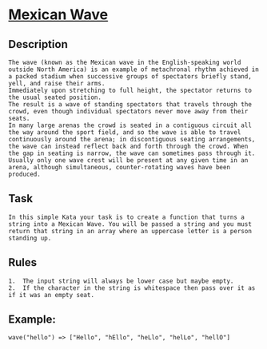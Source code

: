 # [Mexican Wave](https://www.codewars.com/kata/58f5c63f1e26ecda7e000029)

## Description

	The wave (known as the Mexican wave in the English-speaking world outside North America) is an example of metachronal rhythm achieved in a packed stadium when successive groups of spectators briefly stand, yell, and raise their arms. 
	Immediately upon stretching to full height, the spectator returns to the usual seated position. 
	The result is a wave of standing spectators that travels through the crowd, even though individual spectators never move away from their seats. 
	In many large arenas the crowd is seated in a contiguous circuit all the way around the sport field, and so the wave is able to travel continuously around the arena; in discontiguous seating arrangements, the wave can instead reflect back and forth through the crowd. When the gap in seating is narrow, the wave can sometimes pass through it. Usually only one wave crest will be present at any given time in an arena, although simultaneous, counter-rotating waves have been produced.

## Task
	In this simple Kata your task is to create a function that turns a string into a Mexican Wave. You will be passed a string and you must return that string in an array where an uppercase letter is a person standing up.
	
## Rules

 	1.  The input string will always be lower case but maybe empty.
    2.  If the character in the string is whitespace then pass over it as if it was an empty seat.
    
## Example:
```
wave("hello") => ["Hello", "hEllo", "heLlo", "helLo", "hellO"]
```

